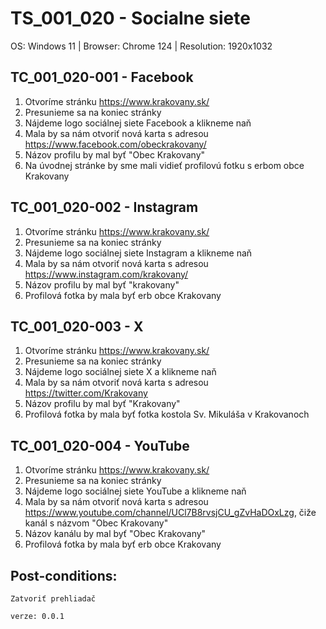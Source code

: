 # TS_001_020 - Socialne siete

OS: Windows 11 | Browser: Chrome 124 | Resolution: 1920x1032

## TC_001_020-001 - Facebook

1. Otvoríme stránku https://www.krakovany.sk/
2. Presunieme sa na koniec stránky
3. Nájdeme logo sociálnej siete Facebook a klikneme naň
4. Mala by sa nám otvoriť nová karta s adresou https://www.facebook.com/obeckrakovany/
5. Názov profilu by mal byť "Obec Krakovany"
6. Na úvodnej stránke by sme mali vidieť profilovú fotku s erbom obce Krakovany

## TC_001_020-002 - Instagram

1. Otvoríme stránku https://www.krakovany.sk/
2. Presunieme sa na koniec stránky
3. Nájdeme logo sociálnej siete Instagram a klikneme naň
4. Mala by sa nám otvoriť nová karta s adresou https://www.instagram.com/krakovany/
5. Názov profilu by mal byť "krakovany"
6. Profilová fotka by mala byť erb obce Krakovany

## TC_001_020-003 - X

1. Otvoríme stránku https://www.krakovany.sk/
2. Presunieme sa na koniec stránky
3. Nájdeme logo sociálnej siete X a klikneme naň
4. Mala by sa nám otvoriť nová karta s adresou https://twitter.com/Krakovany
5. Názov profilu by mal byť "Krakovany"
6. Profilová fotka by mala byť fotka kostola Sv. Mikuláša v Krakovanoch

## TC_001_020-004 - YouTube

1. Otvoríme stránku https://www.krakovany.sk/
2. Presunieme sa na koniec stránky
3. Nájdeme logo sociálnej siete YouTube a klikneme naň
4. Mala by sa nám otvoriť nová karta s adresou https://www.youtube.com/channel/UCl7B8rvsjCU_gZvHaDOxLzg, čiže kanál s názvom "Obec Krakovany"
5. Názov kanálu by mal byť "Obec Krakovany"
6. Profilová fotka by mala byť erb obce Krakovany

## Post-conditions:

```
Zatvoriť prehliadač
```

```
verze: 0.0.1
```
